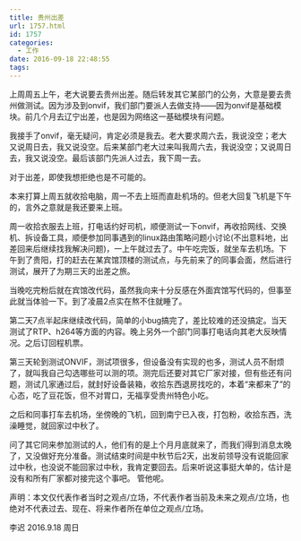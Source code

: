 ```yaml
---
title: 贵州出差
url: 1757.html
id: 1757
categories:
  - 工作
date: 2016-09-18 22:48:55
tags:
---
```


上周周五上午，老大说要去贵州出差。随后转发其它某部门的公务，大意是要去贵州做测试。因为涉及到onvif，我们部门要派人去做支持——因为onvif是基础模块。前几个月去辽宁出差，也是因为网络这一基础模块有问题。 

我接手了onvif，毫无疑问，肯定必须是我去。老大要求周六去，我说没空；老大又说周日去，我又说没空。后来某部门老大过来叫我周六去，我说没空；又说周日去，我又说没空。最后该部门先派人过去，我下周一去。

对于出差，即使我想拒绝也是不可能的。

本来打算上周五就收拾电脑，周一不去上班而直赴机场的。但老大回复飞机是下午的，言外之意就是我还要来上班。 

周一收拾衣服去上班，打电话约好司机，顺便测试一下onvif，再收拾网线、交换机、拆设备工具，顺便参加同事遇到的linux路由策略问题小讨论(不出意料地，出差回来后继续找我解决问题)，一上午就过去了。中午吃完饭，就坐车去机场。下午到了贵阳，打的赶去在某宾馆顶楼的测试点，与先前来了的同事会面，然后进行测试，展开了为期三天的出差之旅。

当晚吃完粉后就在宾馆改代码，虽然我向来十分反感在外面宾馆写代码的，但事至此就当体验一下。到了凌晨2点实在熬不住就睡了。

第二天7点半起床继续改代码，简单的小bug搞完了，差比较难的还没搞定。当天测试了RTP、h264等方面的内容。晚上另外一个部门同事打电话向其老大反映情况。之后订回程机票。

第三天轮到测试ONVIF，测试项很多，但设备没有实现的也多，测试人员不耐烦了，就叫我自己勾选哪些可以测的项。测完后还要对其它厂家对接，但有些还有问题，测试几家通过后，就封好设备装箱，收拾东西退房找吃的，本着“来都来了”的心态，吃了豆花饭，但不对胃口，无福享受贵州特色小吃。

之后和同事打车去机场，坐傍晚的飞机，回到南宁已入夜，打包粉，收拾东西，洗澡睡觉，就回家过中秋了。

问了其它同来参加测试的人，他们有的是上个月月底就来了，而我们得到消息太晚了，又没做好充分准备。测试结束时间是中秋节后2天，出发前领导没有说能回家过中秋，也没说不能回家过中秋，我肯定要回去。后来听说这事挺大单的，估计是没有和所有厂家都对接完这个事吧。 管他呢。 

声明：本文仅代表作者当时之观点/立场，不代表作者当前及未来之观点/立场，也绝对不代表过去、现在、将来作者所在单位之观点/立场。 

李迟 2016.9.18 周日